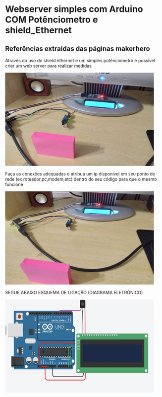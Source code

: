 # Webserver simples com Arduino COM Potênciometro e shield_Ethernet

## Referências extraidas das páginas makerhero


<P>Através do uso do shield ethernet e um simples potênciometro é possível criar um web server para realizar medidas </P>
<img src="01.jpeg" alt="stage2" width="480" height="300">

<P>Faça as conexões adequadas e atribua um ip disponível em seu ponto de rede (ex roteador,pc,modem,etc) dentro do seu código para que o mesmo funcione </P>

<img src="02.jpeg" alt="stage2" width="480" height="300">


<p>
SEGUE ABAIXO ESQUEMA DE LIGAÇÃO (DIAGRAMA ELETRÔNICO)

</p>

<img src="03.JPG" alt="diagram" width="480" height="300">
